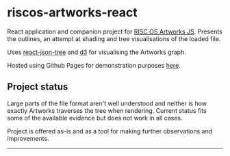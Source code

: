 # riscos-artworks-react

React application and companion project for [RISC OS Artworks JS][riscos-artworks-js]. Presents the outlines, an attempt at shading and tree visualisations of the loaded file.

Uses [react-json-tree][react-json-tree] and [d3][d3] for visualising the Artworks graph.

Hosted using Github Pages for demonstration purposes [here][github-pages].

## Project status

Large parts of the file format aren't well understood and neither is how exactly Artworks traverses the tree when rendering.
Current status fits some of the available evidence but does not work in all cases.

Project is offered as-is and as a tool for making further observations and improvements.

---
[riscos-artworks-js]: https://github.com/RichardBrown384/riscos-artworks-js
[github-pages]: http://richardbrown384.github.io/riscos-artworks-react
[react-json-tree]: https://www.npmjs.com/package/react-json-tree
[d3]: https://www.npmjs.com/package/d3
